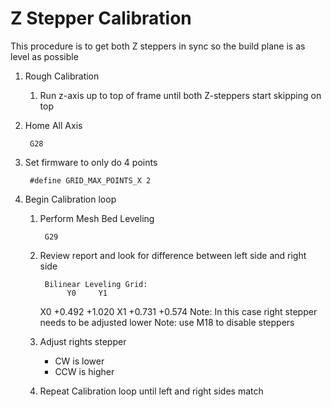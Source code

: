 # Z Stepper Calibration
This procedure is to get both Z steppers in sync so the build plane is as level as possible


1. Rough Calibration
	1. Run z-axis up to top of frame until both Z-steppers start skipping on top
2. Home All Axis

        G28
4. Set firmware to only do 4 points
  
        #define GRID_MAX_POINTS_X 2      
3. Begin Calibration loop
    1. Perform Mesh Bed Leveling

            G29
    2. Review report and look for difference between left side and right side

            Bilinear Leveling Grid:
                 Y0     Y1
         X0 +0.492 +1.020
         X1 +0.731 +0.574
        Note: In this case right stepper needs to be adjusted lower
        Note: use M18 to disable steppers
        
    3. Adjust rights stepper
        - CW is lower
        - CCW is higher
     4. Repeat Calibration loop until left and right sides match

<!--stackedit_data:
eyJoaXN0b3J5IjpbLTg3NTA1MDQwOSwxMDI2Mzg3NTc1LDIxMT
UxMzM0MjksMTc4Nzg4MjgyXX0=
-->